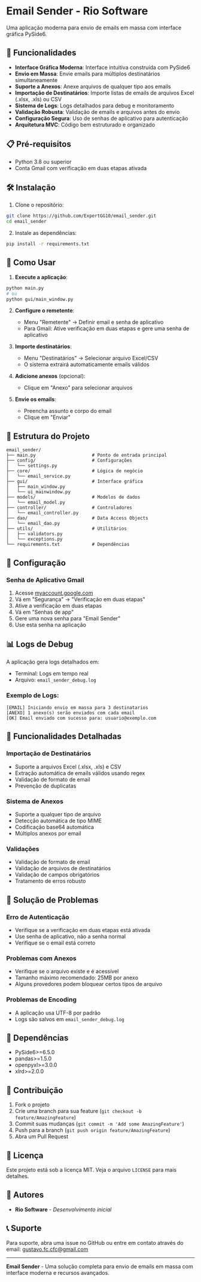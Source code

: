 # Email Sender - Rio Software

Uma aplicação moderna para envio de emails em massa com interface gráfica PySide6.

## 🚀 Funcionalidades

- **Interface Gráfica Moderna**: Interface intuitiva construída com PySide6
- **Envio em Massa**: Envie emails para múltiplos destinatários simultaneamente
- **Suporte a Anexos**: Anexe arquivos de qualquer tipo aos emails
- **Importação de Destinatários**: Importe listas de emails de arquivos Excel (.xlsx, .xls) ou CSV
- **Sistema de Logs**: Logs detalhados para debug e monitoramento
- **Validação Robusta**: Validação de emails e arquivos antes do envio
- **Configuração Segura**: Uso de senhas de aplicativo para autenticação
- **Arquitetura MVC**: Código bem estruturado e organizado

## 📋 Pré-requisitos

- Python 3.8 ou superior
- Conta Gmail com verificação em duas etapas ativada

## 🛠️ Instalação

1. Clone o repositório:
```bash
git clone https://github.com/ExpertGG10/email_sender.git
cd email_sender
```

2. Instale as dependências:
```bash
pip install -r requirements.txt
```

## 🚀 Como Usar

1. **Execute a aplicação**:
```bash
python main.py
# ou
python gui/main_window.py
```

2. **Configure o remetente**:
   - Menu "Remetente" → Definir email e senha de aplicativo
   - Para Gmail: Ative verificação em duas etapas e gere uma senha de aplicativo

3. **Importe destinatários**:
   - Menu "Destinatários" → Selecionar arquivo Excel/CSV
   - O sistema extrairá automaticamente emails válidos

4. **Adicione anexos** (opcional):
   - Clique em "Anexo" para selecionar arquivos

5. **Envie os emails**:
   - Preencha assunto e corpo do email
   - Clique em "Enviar"

## 📁 Estrutura do Projeto

```
email_sender/
├── main.py                     # Ponto de entrada principal
├── config/                     # Configurações
│   └── settings.py
├── core/                       # Lógica de negócio
│   └── email_service.py
├── gui/                        # Interface gráfica
│   ├── main_window.py
│   └── ui_mainwindow.py
├── models/                     # Modelos de dados
│   └── email_model.py
├── controller/                 # Controladores
│   └── email_controller.py
├── dao/                        # Data Access Objects
│   └── email_dao.py
├── utils/                      # Utilitários
│   ├── validators.py
│   └── exceptions.py
└── requirements.txt            # Dependências
```

## 🔧 Configuração

### Senha de Aplicativo Gmail

1. Acesse [myaccount.google.com](https://myaccount.google.com)
2. Vá em "Segurança" → "Verificação em duas etapas"
3. Ative a verificação em duas etapas
4. Vá em "Senhas de app"
5. Gere uma nova senha para "Email Sender"
6. Use esta senha na aplicação

## 📊 Logs de Debug

A aplicação gera logs detalhados em:
- Terminal: Logs em tempo real
- Arquivo: `email_sender_debug.log`

### Exemplo de Logs:
```
[EMAIL] Iniciando envio em massa para 3 destinatarios
[ANEXO] 1 anexo(s) serão enviados com cada email
[OK] Email enviado com sucesso para: usuario@exemplo.com
```

## 🎯 Funcionalidades Detalhadas

### Importação de Destinatários
- Suporte a arquivos Excel (.xlsx, .xls) e CSV
- Extração automática de emails válidos usando regex
- Validação de formato de email
- Prevenção de duplicatas

### Sistema de Anexos
- Suporte a qualquer tipo de arquivo
- Detecção automática de tipo MIME
- Codificação base64 automática
- Múltiplos anexos por email

### Validações
- Validação de formato de email
- Validação de arquivos de destinatários
- Validação de campos obrigatórios
- Tratamento de erros robusto

## 🐛 Solução de Problemas

### Erro de Autenticação
- Verifique se a verificação em duas etapas está ativada
- Use senha de aplicativo, não a senha normal
- Verifique se o email está correto

### Problemas com Anexos
- Verifique se o arquivo existe e é acessível
- Tamanho máximo recomendado: 25MB por anexo
- Alguns provedores podem bloquear certos tipos de arquivo

### Problemas de Encoding
- A aplicação usa UTF-8 por padrão
- Logs são salvos em `email_sender_debug.log`

## 📝 Dependências

- PySide6>=6.5.0
- pandas>=1.5.0
- openpyxl>=3.0.0
- xlrd>=2.0.0

## 🤝 Contribuição

1. Fork o projeto
2. Crie uma branch para sua feature (`git checkout -b feature/AmazingFeature`)
3. Commit suas mudanças (`git commit -m 'Add some AmazingFeature'`)
4. Push para a branch (`git push origin feature/AmazingFeature`)
5. Abra um Pull Request

## 📄 Licença

Este projeto está sob a licença MIT. Veja o arquivo `LICENSE` para mais detalhes.

## 👥 Autores

- **Rio Software** - *Desenvolvimento inicial*

## 📞 Suporte

Para suporte, abra uma issue no GitHub ou entre em contato através do email: gustavo.fc.cfc@gmail.com

---

**Email Sender** - Uma solução completa para envio de emails em massa com interface moderna e recursos avançados.
